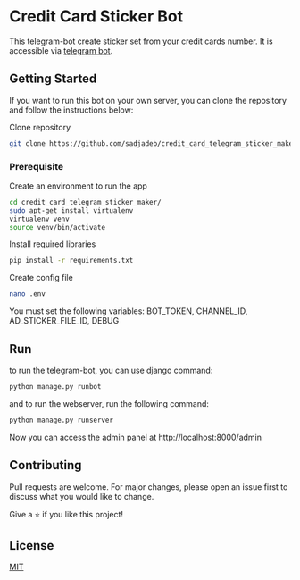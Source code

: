 # Credit Card Sticker Bot

This telegram-bot create sticker set from your credit cards number.
It is accessible via [telegram bot](https://t.me/credit_card_sticker_bot).

## Getting Started

If you want to run this bot on your own server, you can clone the repository and follow the instructions below:

Clone repository

```bash
git clone https://github.com/sadjadeb/credit_card_telegram_sticker_maker.git
```

### Prerequisite

Create an environment to run the app

```bash
cd credit_card_telegram_sticker_maker/
sudo apt-get install virtualenv
virtualenv venv
source venv/bin/activate
```

Install required libraries

```bash
pip install -r requirements.txt
```

Create config file

```bash
nano .env
```
You must set the following variables:
BOT_TOKEN, CHANNEL_ID, AD_STICKER_FILE_ID, DEBUG

## Run

to run the telegram-bot, you can use django command:

```bash
python manage.py runbot
```

and to run the webserver, run the following command:

```bash
python manage.py runserver
```

Now you can access the admin panel at http://localhost:8000/admin

## Contributing

Pull requests are welcome. For major changes, please open an issue first to discuss what you would like to change.

Give a ⭐️ if you like this project!

## License

[MIT](https://github.com/sadjadeb/credit_card_telegram_sticker_maker/blob/master/LICENSE)